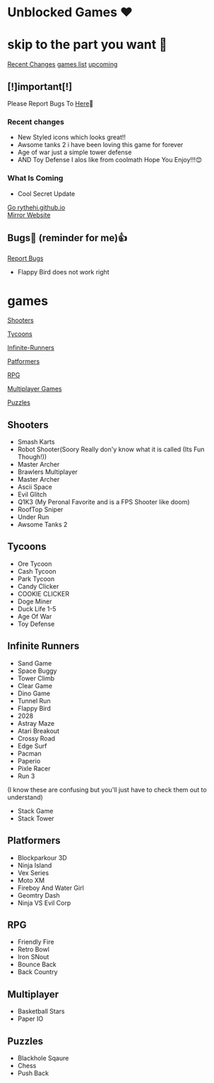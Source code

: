 # Unblocked Games ❤

# skip to the part you want 🤑
[Recent Changes](#rc) [games list](#games) [upcoming](#what-is-coming)

##  **[!]important[!]**

Please Report Bugs To [Here](https://github.com/rythehi/rythehi.github.io/discussions/1)🙏
 
### Recent changes 
<a id="rc"></a>
* New Styled icons which looks great!!
* Awsome tanks 2 i have been loving this game for forever
* Age of war just a simple tower defense
* AND Toy Defense I alos like from coolmath
  Hope You Enjoy!!!😊


### What Is Coming

* Cool Secret Update

[Go rythehi.github.io](https://rythehi.github.io)       
[Mirror Website](http://bettergames.vercel.app)


## Bugs🤔 (reminder for me)👍

[Report Bugs](https://github.com/rythehi/rythehi.github.io/discussions/1)
<a id="bugs"></a>
* Flappy Bird does not work right

# games
[Shooters](#shooters)

[Tycoons](#Tycoons)

[Infinite-Runners](#infinite-runners)

[Patformers](#Platformers)

[RPG](#RPG)

[Multiplayer Games](#Multiplayer)

[Puzzles](#Puzzles)

## Shooters 
* Smash Karts
* Robot Shooter(Soory Really don'y know what it is called (Its Fun Though!))
* Master Archer
* Brawlers Multiplayer
* Master Archer
* Ascii Space
* Evil Glitch
* Q1K3 (My Peronal Favorite and is a FPS Shooter like doom)
* RoofTop Sniper 
* Under Run
* Awsome Tanks 2

## Tycoons
* Ore Tycoon
* Cash Tycoon
* Park Tycoon
* Candy Clicker
* COOKIE CLICKER
* Doge Miner
* Duck Life 1-5
* Age Of War
* Toy Defense

## Infinite Runners
* Sand Game
* Space Buggy
* Tower Climb
* Clear Game 
* Dino Game
* Tunnel Run
* Flappy Bird
* 2028
* Astray Maze
* Atari Breakout
* Crossy Road
* Edge Surf
* Pacman
* Paperio
* Pixle Racer
* Run 3

(I know these are confusing but you'll just have to check them out to understand)

* Stack Game
* Stack Tower

## Platformers 
* Blockparkour 3D
* Ninja Island
* Vex Series
* Moto XM
* Fireboy And Water Girl
* Geomtry Dash
* Ninja VS Evil Corp

## RPG
* Friendly Fire
* Retro Bowl
* Iron SNout
* Bounce Back
* Back Country

## Multiplayer
* Basketball Stars
* Paper IO

## Puzzles
* Blackhole Sqaure
* Chess 
* Push Back
